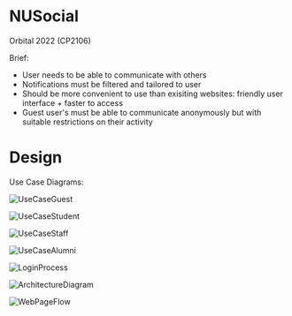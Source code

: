 # NUSocial

Orbital 2022 (CP2106)

Brief:

- User needs to be able to communicate with others
- Notifications must be filtered and tailored to user 
- Should be more convenient to use than exisiting websites: friendly user interface + faster to access 
- Guest user's must be able to communicate anonymously but with suitable restrictions on their activity

# Design

Use Case Diagrams:

![UseCaseGuest](https://github.com/hhchinh2002/NUSocial/blob/readme-updates/readmeFiles/Use%20Case%20Guest.jpg)

![UseCaseStudent](https://github.com/hhchinh2002/NUSocial/blob/readme-updates/readmeFiles/Use%20Case%20Student.jpg)

![UseCaseStaff](https://github.com/hhchinh2002/NUSocial/blob/readme-updates/readmeFiles/Use%20Case%20Staff.jpg)

![UseCaseAlumni](https://github.com/hhchinh2002/NUSocial/blob/readme-updates/readmeFiles/Use%20Case%20Alumni.jpg)

![LoginProcess](https://github.com/hhchinh2002/NUSocial/blob/readme-updates/readmeFiles/Before%20Login%20webpage%20flow.jpg?raw=true)

![ArchitectureDiagram](https://github.com/hhchinh2002/NUSocial/blob/readme-updates/readmeFiles/Architecure%20Diagram.jpg)

![WebPageFlow](https://github.com/hhchinh2002/NUSocial/blob/readme-updates/readmeFiles/WebPageFlow.jpg)
